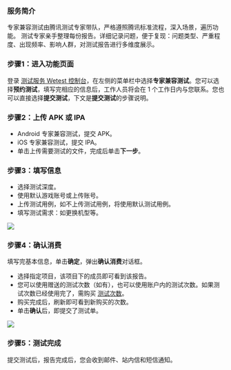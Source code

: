 ### 服务简介
专家兼容测试由腾讯测试专家带队，严格遵照腾讯标准流程，深入场景，遍历功能。
测试专家亲手整理每份报告。详细记录问题，便于复现：问题类型、严重程度、出现频率、影响人群，对测试报告进行多维度展示。

### 步骤1：进入功能页面
登录 [测试服务 Wetest 控制台](https://console.cloud.tencent.com/wetest/expert/submit)，在左侧的菜单栏中选择**专家兼容测试**。您可以选择**预约测试**，填写完相应的信息后，工作人员将会在 1 个工作日内与您联系。您也可以直接选择**提交测试**，下文是**提交测试**的步骤说明。

### 步骤2：上传 APK 或 IPA
- Android 专家兼容测试，提交 APK。
- iOS 专家兼容测试，提交 IPA。
- 单击上传需要测试的文件，完成后单击**下一步**。

### 步骤3：填写信息  
- 选择测试深度。
- 使用默认游戏账号或上传账号。
- 上传测试用例，如不上传测试用例，将使用默认测试用例。
- 填写测试需求：如更换机型等。

![](https://mc.qcloudimg.com/static/img/55e60376bba0eaa7ad08c41948ac9dc8/image.png)

### 步骤4：确认消费
填写完基本信息，单击**确定**，弹出**确认消费**对话框。
- 选择指定项目，该项目下的成员即可看到该报告。
- 您可以使用赠送的测试次数（如有），也可以使用账户内的测试次数。如果测试次数已经使用完了，需购买 [测试次数](https://buy.cloud.tencent.com/wetest?product=1001)。
- 购买完成后，刷新即可看到新购买的次数。  
- 单击**确认**后，即提交了测试单。

![](https://main.qcloudimg.com/raw/f952003312b97e0d6f8ff8b3265913e4.png)

### 步骤5：测试完成
提交测试后，报告完成后，您会收到邮件、站内信和短信通知。




